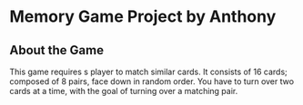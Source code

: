 # Memory Game Project by Anthony

## About the Game
 This game requires s player to match similar cards. It consists of 16 cards; composed of 8 pairs, face down in random order.
 You have to turn over two cards at a time, with the goal of turning over a matching pair.
